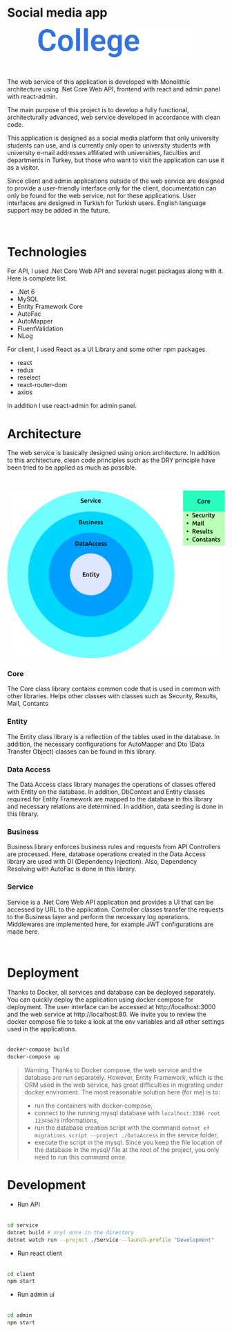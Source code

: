 # Social media app

<p align="center">
    <img src="./docs/logo.svg" alt="Logo" width="360">
</p>

<br/>

The web service of this application is developed with Monolithic architecture using .Net Core Web API, frontend with react and admin panel with react-admin.

The main purpose of this project is to develop a fully functional, architecturally advanced, web service developed in accordance with clean code.

This application is designed as a social media platform that only university students can use, and is currently only open to university students with university e-mail addresses affiliated with universities, faculties and departments in Turkey, but those who want to visit the application can use it as a visitor.

Since client and admin applications outside of the web service are designed to provide a user-friendly interface only for the client, documentation can only be found for the web service, not for these applications. User interfaces are designed in Turkish for Turkish users. English language support may be added in the future.

<br/>

# Technologies 

For API, I used .Net Core Web API and several nuget packages along with it. Here is complete list.

- .Net 6
- MySQL
- Entity Framework Core
- AutoFac
- AutoMapper
- FluentValidation
- NLog

For client, I used React as a UI Library and some other npm packages.

- react
- redux
- reselect
- react-router-dom
- axios

In addition I use react-admin for admin panel.

# Architecture

The web service is basically designed using onion architecture. In addition to this architecture, clean code principles such as the DRY principle have been tried to be applied as much as possible.

<br/>

![Onion architecture](./docs/Architecture.png)


### Core

The Core class library contains common code that is used in common with other libraries. Helps other classes with classes such as Security, Results, Mail, Contants

### Entity

The Entity class library is a reflection of the tables used in the database. In addition, the necessary configurations for AutoMapper and Dto (Data Transfer Object) classes can be found in this library.

### Data Access

The Data Access class library manages the operations of classes offered with Entity on the database. In addition, DbContext and Entity classes required for Entity Framework are mapped to the database in this library and necessary relations are determined. In addition, data seeding is done in this library.

### Business

Business library enforces business rules and requests from API Controllers are processed. Here, database operations created in the Data Access library are used with DI (Dependency Injection). Also, Dependency Resolving with AutoFac is done in this library.

### Service

Service is a .Net Core Web API application and provides a UI that can be accessed by URL to the application. Controller classes transfer the requests to the Business layer and perform the necessary log operations. Middlewares are implemented here, for example JWT configurations are made here.

<br/>

# Deployment

Thanks to Docker, all services and database can be deployed separately. You can quickly deploy the application using docker compose for deployment. The user interface can be accessed at http://localhost:3000 and the web service at http://localhost:80. We invite you to review the docker compose file to take a look at the env variables and all other settings used in the applications.

```bash

docker-compose build
docker-compose up

```

> Warning. Thanks to Docker compose, the web service and the database are run separately. However, Entity Framework, which is the ORM used in the web service, has great difficulties in migrating under docker enviroment. The most reasonable solution here (for me) is to: 
> 
> - run the containers with docker-compose,
> - connect to the running mysql database with `localhost:3306 root 12345678` informations,
> - run the database creation script with the command `dotnet ef migrations script --project ./DataAccess` in the service folder,
> - execute the script in the mysql. Since you keep the file location of the database in the mysql/ file at the root of the project, you only need to run this command once.

# Development

- Run API

```bash

cd service 
dotnet build # onyl once in the directory
dotnet watch run --project ./Service --launch-profile "Development"

```

- Run react client

```bash

cd client
npm start

```

- Run admin ui

```bash

cd admin
npm start

```
